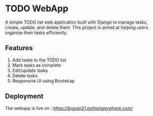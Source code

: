 # TODO WebApp

A simple TODO list web application built with Django to manage tasks, create, update, and delete them. This project is aimed at helping users organize their tasks efficiently.

## Features
1. Add tasks to the TODO list
2. Mark tasks as complete
3. Edit/update tasks
4. Delete tasks
5. Responsive UI using Bootstrap

## Deployment
The webapp is live on : https://bigyan21.pythonanywhere.com/
